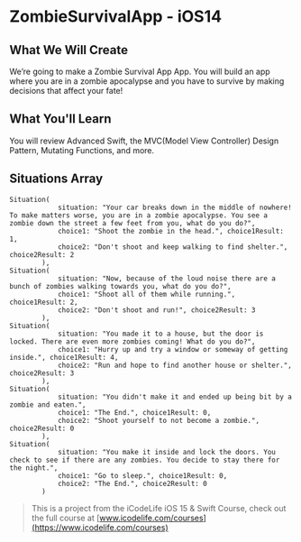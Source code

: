 # ZombieSurvivalApp - iOS14

## What We Will Create

We’re going to make a Zombie Survival App App. You will build an app where you are in a zombie apocalypse and you have to survive by making decisions that affect your fate!

## What You'll Learn

You will review Advanced Swift, the MVC(Model View Controller) Design Pattern, Mutating Functions, and more. 

## Situations Array
```
Situation(
            situation: "Your car breaks down in the middle of nowhere! To make matters worse, you are in a zombie apocalypse. You see a zombie down the street a few feet from you, what do you do?",
            choice1: "Shoot the zombie in the head.", choice1Result: 1,
            choice2: "Don't shoot and keep walking to find shelter.", choice2Result: 2
        ),
Situation(
            situation: "Now, because of the loud noise there are a bunch of zombies walking towards you, what do you do?",
            choice1: "Shoot all of them while running.", choice1Result: 2,
            choice2: "Don't shoot and run!", choice2Result: 3
        ),
Situation(
            situation: "You made it to a house, but the door is locked. There are even more zombies coming! What do you do?",
            choice1: "Hurry up and try a window or someway of getting inside.", choice1Result: 4,
            choice2: "Run and hope to find another house or shelter.", choice2Result: 3
        ),
Situation(
            situation: "You didn't make it and ended up being bit by a zombie and eaten.",
            choice1: "The End.", choice1Result: 0,
            choice2: "Shoot yourself to not become a zombie.", choice2Result: 0
        ),
Situation(
            situation: "You make it inside and lock the doors. You check to see if there are any zombies. You decide to stay there for the night.",
            choice1: "Go to sleep.", choice1Result: 0,
            choice2: "The End.", choice2Result: 0
        )
```
>This is a project from the iCodeLife iOS 15 & Swift Course, check out the full course at [www.icodelife.com/courses](https://www.icodelife.com/courses)
